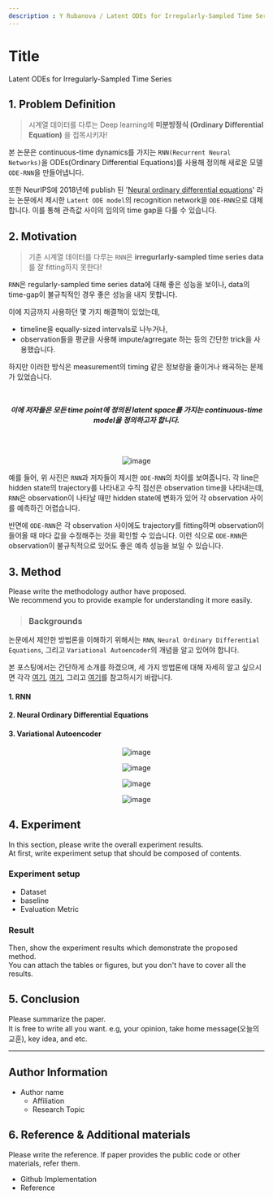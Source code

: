 ```yaml
---
description : Y Rubanova / Latent ODEs for Irregularly-Sampled Time Series / NeurIPS-2019
---
```


# **Title** 

Latent ODEs for Irregularly-Sampled Time Series

## **1. Problem Definition**  

> 시계열 데이터를 다루는 Deep learning에 **미분방정식 (Ordinary Differential Equation)** 을 접목시키자!  

본 논문은 continuous-time dynamics를 가지는 `RNN(Recurrent Neural Networks)`을 ODEs(Ordinary Differential Equations)를 사용해 정의해 새로운 모델 `ODE-RNN`을 만들어냅니다.

또한  NeurIPS에 2018년에 publish 된 '[Neural ordinary differential equations](https://arxiv.org/abs/1806.07366)' 라는 논문에서 제시한 `Latent ODE model`의 recognition network을 `ODE-RNN`으로 대체합니다. 이를 통해 관측값 사이의 임의의 time gap을 다룰 수 있습니다.

## **2. Motivation**  
 
> 기존 시계열 데이터를 다루는 `RNN`은 **irregurlarly-sampled time series data**를 잘 fitting하지 못한다!

`RNN`은 regularly-sampled time series data에 대해 좋은 성능을 보이나, data의 time-gap이 불규칙적인 경우 좋은 성능을 내지 못합니다.  

이에 지금까지 사용하던 몇 가지 해결책이 있었는데,
* timeline을 equally-sized intervals로 나누거나,
* observation들을 평균을 사용해 impute/agrregate
하는 등의 간단한 trick을 사용했습니다.

하지만 이러한 방식은 measurement의 timing 같은 정보량을 줄이거나 왜곡하는 문제가 있었습니다.

  
<br/>
<div align="center">
  
**_이에 저자들은 모든 time point에 정의된 latent space를 가지는 continuous-time model을 정의하고자 합니다._**
  
</div>

<br/>
<br/>
<div align="center">
  
![image](https://user-images.githubusercontent.com/99710438/164024065-a992aa76-a84a-4a63-b840-a164dd414dae.png)

</div>

예를 들어, 위 사진은 `RNN`과 저자들이 제시한 `ODE-RNN`의 차이를 보여줍니다. 각 line은 hidden state의 trajectory를 나타내고 수직 점선은 observation time을 나타내는데, `RNN`은 observation이 나타날 때만 hidden state에 변화가 있어 각 observation 사이를 예측하긴 어렵습니다. 

반면에 `ODE-RNN`은 각 observation 사이에도 trajectory를 fitting하며 observation이 들어올 때 마다 값을 수정해주는 것을 확인할 수 있습니다. 이런 식으로 `ODE-RNN`은 observation이 불규칙적으로 있어도 좋은 예측 성능을 보일 수 있습니다.


## **3. Method**  

Please write the methodology author have proposed.  
We recommend you to provide example for understanding it more easily.  
> ### **Backgrounds**
논문에서 제안한 방법론을 이해하기 위해서는 `RNN`, `Neural Ordinary Differential Equations`, 그리고 `Variational Autoencoder`의 개념을 알고 있어야 합니다. 

본 포스팅에서는 간단하게 소개를 하겠으며, 세 가지 방법론에 대해 자세히 알고 싶으시면 각각 [여기](https://www.youtube.com/watch?v=6niqTuYFZLQ), [여기](https://www.youtube.com/watch?v=AD3K8j12EIE), 그리고 [여기](https://www.youtube.com/watch?v=9zKuYvjFFS8)를 참고하시기 바랍니다.

#### **1. RNN**

#### **2. Neural Ordinary Differential Equations**

#### **3. Variational Autoencoder**




<div align="center">  

![image](https://user-images.githubusercontent.com/99710438/164017436-f435d0f4-24f9-4d66-9fcc-87ec0c1775bf.png)

</div>  



<div align="center">  
  
![image](https://user-images.githubusercontent.com/99710438/164017499-a8fcab15-b16c-40bd-a0be-cf6d272cd574.png)
  
</div>  


<div align="center"> 
  
![image](https://user-images.githubusercontent.com/99710438/164017531-002e6512-f1c5-4430-904d-d19f82f2a9e4.png)
  
</div>  

<div align="center">  
  
![image](https://user-images.githubusercontent.com/99710438/164017572-bacb1d58-885d-4659-b6cc-4c0fd5035876.png)
  
</div>  

## **4. Experiment**  

In this section, please write the overall experiment results.  
At first, write experiment setup that should be composed of contents.  

### **Experiment setup**  
* Dataset  
* baseline  
* Evaluation Metric  

### **Result**  
Then, show the experiment results which demonstrate the proposed method.  
You can attach the tables or figures, but you don't have to cover all the results.  
  



## **5. Conclusion**  

Please summarize the paper.  
It is free to write all you want. e.g, your opinion, take home message(오늘의 교훈), key idea, and etc.

---  
## **Author Information**  

* Author name  
    * Affiliation  
    * Research Topic

## **6. Reference & Additional materials**  

Please write the reference. If paper provides the public code or other materials, refer them.  

* Github Implementation  
* Reference  
